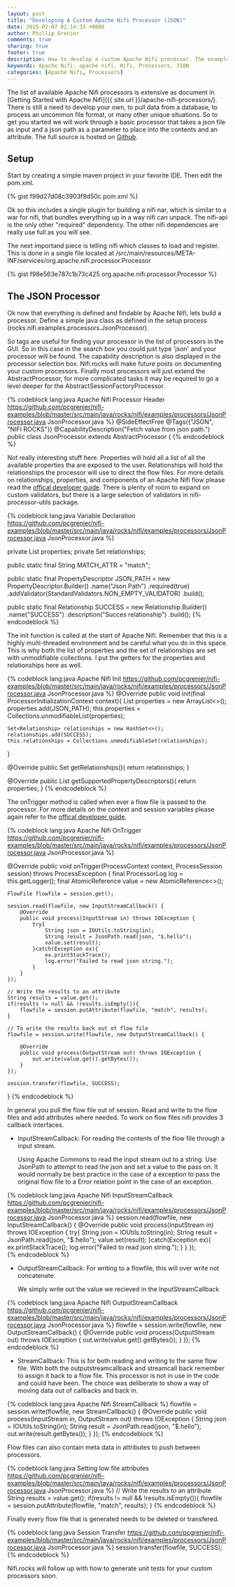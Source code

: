 ```yaml
---
layout: post
title: "Developing A Custom Apache Nifi Processor (JSON)"
date: 2015-02-07 02:14:33 +0000
author: Phillip Grenier
comments: true
sharing: true
footer: true
description: How to develop a custom Apache Nifi processor. The example in this post will utilize json, and json path
keywords: Apache Nifi, apache nifi, Nifi, Processors, JSON
categories: [Apache Nifi, Processors]
---
```


The list of available Apache Nifi processors is extensive as document in [Getting Started with Apache Nifi]({{ site.url }}/apache-nifi-processors/). There is still a need to develop your own, to pull data from a database, to process an uncommon file format, or many other unique situations. So to get you started we will work through a basic processor that takes a json file as input and a json path as a parameter to place into the contents and an attribute. The full source is hosted on [Github](https://github.com/pcgrenier/nifi-examples).

<!-- more -->

## Setup

Start by creating a simple maven project in your favorite IDE. Then edit the pom.xml.

{% gist f99d27d08c3903f9d50c pom.xml %}

Ok so this includes a single plugin for building a nifi nar, which is similar to a war for nifi, that bundles everything up in a way nifi can unpack. The nifi-api is the only other "required" dependency. The other nifi dependencies are really use full as you will see.

The next importand piece is telling nifi which classes to load and register. This is done in a single file located at /src/main/resources/META-INF/services/org.apache.nifi.processor.Processor

{% gist f98e563e787c1b73c425 org.apache.nifi.processor.Processor %}

## The JSON Processor

Ok now that everything is defined and findable by Apache Nifi, lets build a processor. Define a simple java class as defined in the setup process (rocks.nifi.examples.processors.JsonProcessor).

So tags are useful for finding your processor in the list of processors in the GUI. So in this case in the search box you could just type 'json' and your processor will be found. The capability description is also displayed in the processor selection box. Nifi.rocks will make future posts on documenting your custom processors. Finally most processors will just extend the AbstractProcessor, for more complicated tasks it may be required to go a level deeper for the AbstractSessionFactoryProcessor.

{% codeblock lang:java Apache Nifi Processor Header  https://github.com/pcgrenier/nifi-examples/blob/master/src/main/java/rocks/nifi/examples/processors/JsonProcessor.java JsonProcessor.java %}
@SideEffectFree
@Tags({"JSON", "NIFI ROCKS"})
@CapabilityDescription("Fetch value from json path.")
public class JsonProcessor extends AbstractProcessor {
{% endcodeblock %}

Not really interesting stuff here. Properties will hold all a list of all the available properties tha are exposed to the user. Relationships will hold the relationships the processor will use to direct the flow files. For more details on relationships, properties, and components of an Apache Nifi flow please read the [offical developer guide](https://nifi.incubator.apache.org/docs/nifi-docs/developer-guide.html). There is plenty of room to expand on custom validators, but there is a large selection of validators in nifi-processor-utils package.


{% codeblock lang:java Variable Declaration https://github.com/pcgrenier/nifi-examples/blob/master/src/main/java/rocks/nifi/examples/processors/JsonProcessor.java JsonProcessor.java %}

private List<PropertyDescriptor> properties;
private Set<Relationship> relationships;

public static final String MATCH_ATTR = "match";

public static final PropertyDescriptor JSON_PATH = new PropertyDescriptor.Builder()
        .name("Json Path")
        .required(true)
        .addValidator(StandardValidators.NON_EMPTY_VALIDATOR)
        .build();

public static final Relationship SUCCESS = new Relationship.Builder()
        .name("SUCCESS")
        .description("Succes relationship")
        .build();
{% endcodeblock %}

The init function is called at the start of Apache Nifi. Remember that this is a highly multi-threaded environment and be careful what you do in this space. This is why both the list of properties and the set of relationships are set with unmodifiable collections. I put the getters for the properties and relationships here as well.

{% codeblock lang:java Apache Nifi Init https://github.com/pcgrenier/nifi-examples/blob/master/src/main/java/rocks/nifi/examples/processors/JsonProcessor.java JsonProcessor.java %}
@Override
public void init(final ProcessorInitializationContext context){
    List<PropertyDescriptor> properties = new ArrayList<>();
    properties.add(JSON_PATH);
    this.properties = Collections.unmodifiableList(properties);

    Set<Relationship> relationships = new HashSet<>();
    relationships.add(SUCCESS);
    this.relationships = Collections.unmodifiableSet(relationships);
}

@Override
public Set<Relationship> getRelationships(){
    return relationships;
}

@Override
public List<PropertyDescriptor> getSupportedPropertyDescriptors(){
    return properties;
}
{% endcodeblock %}

The onTrigger method is called when ever a flow file is passed to the processor. For more details on the context and session variables please again refer to the [offical developer guide](https://nifi.incubator.apache.org/docs/nifi-docs/developer-guide.html#flowfile).

{% codeblock lang:java Apache Nifi OnTrigger https://github.com/pcgrenier/nifi-examples/blob/master/src/main/java/rocks/nifi/examples/processors/JsonProcessor.java JsonProcessor.java %}

@Override
public void onTrigger(ProcessContext context, ProcessSession session) throws ProcessException {
    final ProcessorLog log = this.getLogger();
    final AtomicReference<String> value = new AtomicReference<>();

    FlowFile flowfile = session.get();

    session.read(flowfile, new InputStreamCallback() {
        @Override
        public void process(InputStream in) throws IOException {
            try{
                String json = IOUtils.toString(in);
                String result = JsonPath.read(json, "$.hello");
                value.set(result);
            }catch(Exception ex){
                ex.printStackTrace();
                log.error("Failed to read json string.");
            }
        }
    });

    // Write the results to an attribute
    String results = value.get();
    if(results != null && !results.isEmpty()){
        flowfile = session.putAttribute(flowfile, "match", results);
    }

    // To write the results back out ot flow file
    flowfile = session.write(flowfile, new OutputStreamCallback() {

        @Override
        public void process(OutputStream out) throws IOException {
            out.write(value.get().getBytes());
        }
    });

    session.transfer(flowfile, SUCCESS);
}
{% endcodeblock %}

In general you pull the flow file out of session. Read and write to the flow files and add attributes where needed. To work on flow files nifi provides 3 callback interfaces.

* InputStreamCallback: For reading the contents of the flow file through a input stream.

  Using Apache Commons to read the input stream out to a string. Use JsonPath to attempt to read the json and set a value to the pass on. It would normally be best practice in the case of a exception to pass the original flow file to a Error relation point in the case of an exception.

{% codeblock lang:java Apache Nifi InputStreamCallback https://github.com/pcgrenier/nifi-examples/blob/master/src/main/java/rocks/nifi/examples/processors/JsonProcessor.java JsonProcessor.java %}
session.read(flowfile, new InputStreamCallback() {
    @Override
    public void process(InputStream in) throws IOException {
        try{
            String json = IOUtils.toString(in);
            String result = JsonPath.read(json, "$.hello");
            value.set(result);
        }catch(Exception ex){
            ex.printStackTrace();
            log.error("Failed to read json string.");
        }
    }
});  
{% endcodeblock %}

* OutputStreamCallback: For writing to a flowfile, this will over write not concatenate.

  We simply write out the value we recieved in the InputStreamCallback

{% codeblock lang:java Apache Nifi OutputStreamCallback https://github.com/pcgrenier/nifi-examples/blob/master/src/main/java/rocks/nifi/examples/processors/JsonProcessor.java JsonProcessor.java %}
flowfile = session.write(flowfile, new OutputStreamCallback() {
    @Override
    public void process(OutputStream out) throws IOException {
        out.write(value.get().getBytes());
    }
});
{% endcodeblock %}

* StreamCallback: This is for both reading and writing to the same flow file. With both the outputstreamcallback and streamcall back remember to assign it back to a flow file. This processor is not in use in the code and could have been. The choice was deliberate to show a way of moving data out of callbacks and back in.

{% codeblock lang:java Apache Nifi StreamCallback %}
flowfile = session.write(flowfile, new StreamCallback() {
    @Override
    public void process(InputStream in, OutputStream out) throws IOException {
        String json = IOUtils.toString(in);
        String result = JsonPath.read(json, "$.hello");
        out.write(result.getBytes());
    }
});
{% endcodeblock %}

Flow files can also contain meta data in attributes to push between processors.

{% codeblock lang:java Setting low file attributes https://github.com/pcgrenier/nifi-examples/blob/master/src/main/java/rocks/nifi/examples/processors/JsonProcessor.java JsonProcessor.java %}
// Write the results to an attribute
String results = value.get();
if(results != null && !results.isEmpty()){
    flowfile = session.putAttribute(flowfile, "match", results);
}
{% endcodeblock %}

Finally every flow file that is generated needs to be deleted or transfered.

{% codeblock lang:java Session Transfer https://github.com/pcgrenier/nifi-examples/blob/master/src/main/java/rocks/nifi/examples/processors/JsonProcessor.java JsonProcessor.java %}
session.transfer(flowfile, SUCCESS);
{% endcodeblock %}

Nifi.rocks will follow up with how to generate unit tests for your custom processors soon.
